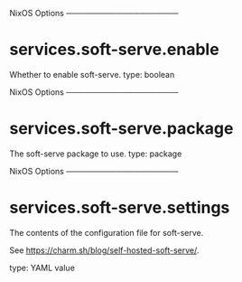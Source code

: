 NixOS Options
────────────────────
# services.soft-serve.enable
Whether to enable soft-serve.
type: boolean


NixOS Options
────────────────────
# services.soft-serve.package
The soft-serve package to use.
type: package


NixOS Options
────────────────────
# services.soft-serve.settings
The contents of the configuration file for soft-serve.

See <https://charm.sh/blog/self-hosted-soft-serve/>.

type: YAML value


